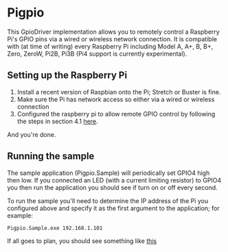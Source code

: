 ﻿# Pigpio

This GpioDriver implementation allows you to remotely control a Raspberry Pi's GPIO pins via a wired or wireless network connection. It is compatible with (at time of writing) every Raspberry Pi including Model A, A+, B, B+, Zero, ZeroW, Pi2B, Pi3B (Pi4 support is currently experimental).

## Setting up the Raspberry Pi

1. Install a recent version of Raspbian onto the Pi; Stretch or Buster is fine.
2. Make sure the Pi has network access so either via a wired or wireless connection
3. Configured the raspberry pi to allow remote GPIO control by following the steps in section 4.1 [here](https://gpiozero.readthedocs.io/en/stable/remote_gpio.html#preparing-the-raspberry-pi).

And you're done.

## Running the sample

The sample application (Pigpio.Sample) will periodically set GPIO4 high then low. If you connected an LED (with a current limiting resistor) to GPIO4 you then run the application you should see if turn on or off every second.

To run the sample you'll need to determine the IP address of the Pi you configured above and specify it as the first argument to the application; for example:

```
Pigpio.Sample.exe 192.168.1.101
```

If all goes to plan, you should see something like [this](https://www.youtube.com/watch?v=F9m0fqZjOGQ)

